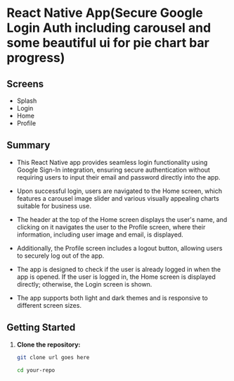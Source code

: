 # React Native App(Secure Google Login Auth including carousel and some beautiful ui for pie chart bar progress)

## Screens

- Splash
- Login
- Home
- Profile

## Summary

 - This React Native app provides seamless login functionality using Google Sign-In integration, ensuring secure authentication without requiring users to input their email and password directly into the app. 
 - Upon successful login, users are navigated to the Home screen, which features a carousel image slider and various visually appealing charts suitable for business use.
 - The header at the top of the Home screen displays the user's name, and clicking on it navigates the user to the Profile screen, where their information, including user image and email, is displayed.
 - Additionally, the Profile screen includes a logout button, allowing users to securely log out of the app. 

 - The app is designed to check if the user is already logged in when the app is opened. If the user is logged in, the Home screen is displayed directly; otherwise, the Login screen is shown. 

 - The app supports both light and dark themes and is responsive to different screen sizes.

## Getting Started

1. **Clone the repository:**
   ```bash
   git clone url goes here
   
   cd your-repo

